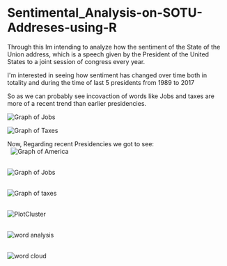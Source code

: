 # Sentimental_Analysis-on-SOTU-Addreses-using-R
Through this Im intending to analyze how the sentiment of the State of the Union address, which is a speech given by the President of the United States to a joint session of congress every year. 

 I'm interested in seeing how sentiment has changed over time both in totality and during the time of last 5 presidents from 1989 to 2017
 
 So as we can probably see incovaction of words like Jobs and taxes are more of a recent trend than earlier presidencies. &nbsp;
 
 ![Graph of Jobs](https://github.com/AnanthuAjay/Sentimental_Analysis-on-SOTU-Addreses-using-R/blob/master/Results%20of%20our%20Anslysis/all%20presidents/Job%20variation%20enitrity.png?raw=true)<br/>
 
 ![Graph of Taxes](https://github.com/AnanthuAjay/Sentimental_Analysis-on-SOTU-Addreses-using-R/blob/master/Results%20of%20our%20Anslysis/all%20presidents/Taxes%20Variation%20in%20entirity.png?raw=true)<br/>
 
 Now, Regarding recent Presidencies we got to see:<br/> &nbsp;
  ![Graph of America](https://github.com/AnanthuAjay/Sentimental_Analysis-on-SOTU-Addreses-using-R/blob/master/Results%20of%20our%20Anslysis/Last%20presidents/AmericaVariations_last5.png?raw=true)<br/>&nbsp;
  
  ![Graph of Jobs](https://github.com/AnanthuAjay/Sentimental_Analysis-on-SOTU-Addreses-using-R/blob/master/Results%20of%20our%20Anslysis/Last%205%20presidents/JobsVariations_Last5.png?raw=true)<br/>&nbsp;
  
  ![Graph of taxes](https://github.com/AnanthuAjay/Sentimental_Analysis-on-SOTU-Addreses-using-R/blob/master/Results%20of%20our%20Anslysis/Last%205%20presidents/TaxVariations_last5.png?raw=true)<br/>&nbsp;
  
  ![PlotCluster](https://github.com/AnanthuAjay/Sentimental_Analysis-on-SOTU-Addreses-using-R/blob/master/Results%20of%20our%20Anslysis/Last%205%20presidents/PlotClusters_last5.png?raw=true)<br/>&nbsp;
  
  ![word analysis](https://github.com/AnanthuAjay/Sentimental_Analysis-on-SOTU-Addreses-using-R/blob/master/Results%20of%20our%20Anslysis/Last%205%20presidents/word_analysis.png?raw=true)<br/>&nbsp;
  
  ![word cloud](https://github.com/AnanthuAjay/Sentimental_Analysis-on-SOTU-Addreses-using-R/blob/master/Results%20of%20our%20Anslysis/Last%205%20presidents/word_cloud.png?raw=true)
   
  
 
 
